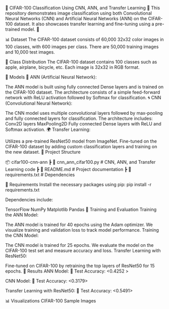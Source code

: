 🌟 CIFAR-100 Classification Using CNN, ANN, and Transfer Learning 🌟
This repository demonstrates image classification using both Convolutional Neural Networks (CNN) and Artificial Neural Networks (ANN) on the CIFAR-100 dataset. It also showcases transfer learning and fine-tuning using a pre-trained model. 🚀


📊 Dataset
The CIFAR-100 dataset consists of 60,000 32x32 color images in 100 classes, with 600 images per class. There are 50,000 training images and 10,000 test images.

🎯 Class Distribution
The CIFAR-100 dataset contains 100 classes such as apple, airplane, bicycle, etc. Each image is 32x32 in RGB format.

🧠 Models
🔢 ANN (Artificial Neural Network):

The ANN model is built using fully connected Dense layers and is trained on the CIFAR-100 dataset.
The architecture consists of a simple feed-forward network with ReLU activation followed by Softmax for classification.
🌀 CNN (Convolutional Neural Network):

The CNN model uses multiple convolutional layers followed by max-pooling and fully connected layers for classification.
The architecture includes:
Conv2D layers
MaxPooling2D
Fully connected Dense layers with ReLU and Softmax activation.
🌍 Transfer Learning:

Utilizes a pre-trained ResNet50 model from ImageNet.
Fine-tuned on the CIFAR-100 dataset by adding custom classification layers and training on the new dataset.
📁 Project Structure

📦 cifar100-cnn-ann
 ┣ 📜 cnn_ann_cifar100.py   # CNN, ANN, and Transfer Learning code
 ┣ 📜 README.md             # Project documentation
 ┣ 📜 requirements.txt      # Dependencies

🔧 Requirements
Install the necessary packages using pip:
pip install -r requirements.txt

Dependencies include:

TensorFlow
NumPy
Matplotlib
Pandas
🚀 Training and Evaluation
Training the ANN Model:

The ANN model is trained for 40 epochs using the Adam optimizer.
We visualize training and validation loss to track model performance.
Training the CNN Model:

The CNN model is trained for 25 epochs.
We evaluate the model on the CIFAR-100 test set and measure accuracy and loss.
Transfer Learning with ResNet50:

Fine-tuned on CIFAR-100 by retraining the top layers of ResNet50 for 15 epochs.
🧪 Results
ANN Model:
🎯 Test Accuracy: <0.4252 >

CNN Model:
🎯 Test Accuracy: <0.3179>

Transfer Learning with ResNet50:
🎯 Test Accuracy: <0.5491>

📊 Visualizations
CIFAR-100 Sample Images
